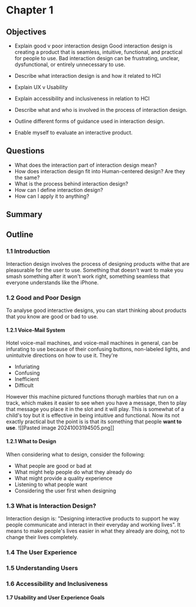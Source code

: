 # Chapter 1

## Objectives
- Explain good v poor interaction design
Good interaction design is creating a product that is seamless, intuitive, functional, and practical for people to use. Bad interaction design can be frustrating, unclear, dysfunctional, or entirely unnecessary to use. 

- Describe what interaction design is and how it related to HCI
- Explain UX v Usability
- Explain accessibility and inclusiveness in relation to HCI
- Describe what and who is involved in the process of interaction design.
- Outline different forms of guidance used in interaction design.
- Enable myself to evaluate an interactive product.

## Questions
- What does the interaction part of interaction design mean?
- How does interaction design fit into Human-centered design? Are they the same?
- What is the process behind interaction design?
- How can I define interaction design?
- How can I apply it to anything?

## Summary

## Outline
###  1.1 Introduction
Interaction design involves the process of designing products withe that are pleasurable for the user to use. Something that doesn't want to make you smash something after it won't work right, something seamless that everyone understands like the iPhone. 
### 1.2 Good and Poor Design
To analyse good interactive designs, you can start thinking about products that you know are good or bad to use.
#### 1.2.1 Voice-Mail System
Hotel voice-mail machines, and voice-mail machines in general, can be infurating to use because of their confusing buttons, non-labeled lights, and unintuitvie directions on how to use it. They're 
* Infuriating
* Confusing
* Inefficient
* Difficult

However this machine pictured functions thorugh marbles that run on a track, which makes it easier to see when you have a message, then to play that message you place it in the slot and it will play. This is somewhat of a child's toy but it is effective in being intuitive and functional. Now its not exactly practical but the point is is that its something that people **want to use**. 
![[Pasted image 20241003194505.png]]

#### 1.2.1 What to Design
When considering what to design, consider the following:
- What people are good or bad at
- What might help people do what they already do
- What might provide a quality experience
- Listening to what people want
- Considering the user first when designing 
### 1.3 What is Interaction Design?
Interaction design is: "Designing interactive products to support he way people communicate and interact in their everyday and working lives". It means to make people's lives easier in what they already are doing, not to change their lives completely. 


### 1.4 The User Experience
### 1.5 Understanding Users
### 1.6 Accessibility and Inclusiveness
#### 1.7 Usability and User Experience Goals



